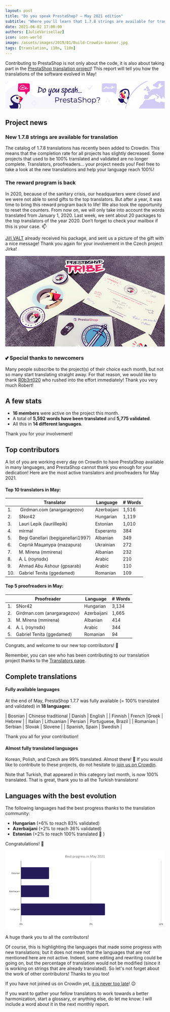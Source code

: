 ```yaml
---
layout: post
title: "Do you speak PrestaShop? – May 2021 edition"
subtitle: "Where you'll learn that 1.7.8 strings are available for translation!"
date: 2021-06-02 17:00:00
authors: [JulieVarisellaz]
icon: icon-world
image: /assets/images/2019/01/Build-Crowdin-banner.jpg
tags: [translation, i18n, l10n]
---
```


Contributing to PrestaShop is not only about the code, it is also about taking part in the [PrestaShop translation project](https://crowdin.com/project/prestashop-official)! This report will tell you how the translations of the software evolved in May!

![Crowdin Monthly banner](/assets/images/2019/01/Build-Crowdin-banner.jpg)

## Project news

### New 1.7.8 strings are available for translation

The catalog of 1.7.8 translations has recently been added to Crowdin. This means that the completion rate for all projects has slightly decreased. Some projects that used to be 100% translated and validated are no longer complete.
Translators, proofreaders… your project needs you! Feel free to take a look at the new translations and help your language reach 100%!

### The reward program is back

In 2020, because of the sanitary crisis, our headquarters were closed and we were not able to send gifts to the top translators. But after a year, it was time to bring this reward program back to life! We also took the opportunity to reset the counters. From now on, we will only take into account the words translated from January 1, 2020. Last week, we sent about 20 packages to the top translators of the year 2020. Don’t forget to check your mailbox if this is your case. :mailbox:

[Jiří VALT](https://crowdin.com/profile/gvg) already received his package, and sent us a picture of the gift with a nice message! Thank you again for your involvement in the Czech project Jirka!

![Jirka's goodies reward program](/assets/images/2021/06/build-crowdin-goodies-jirka-may21.png)

### :two_hearts: Special thanks to newcomers

Many people subscribe to the project(s) of their choice each month, but not so many start translating straight away. For that reason, we would like to thank [R0b3rt020](https://crowdin.com/profile/R0b3rt020) who rushed into the effort immediately! Thank you very much Robert!

## A few stats
 
* **16 members** were active on the project this month.
* A total of **5,592 words have been translated** and **5,775 validated**.
* All this in **14 different languages**.
 
Thank you for your involvement!

## Top contributors
 
A lot of you are working every day on Crowdin to have PrestaShop available in many languages, and PrestaShop cannot thank you enough for your dedication! Here are the most active translators and proofreaders for May 2021.
 
#### Top 10 translators in May:
 
| |Translator | Language | # Words
|-|---------- | -------- | ----------------
| 1. |‫‬ Girdman.com (anargaragezov) | Azerbaijani | 1,516
| 2. | SNor42 | Hungarian | 1,119
| 3. | Lauri Lepik (laurilllepik) | Estonian | 1,010
| 4. | mirmal | Esperanto | 384
| 5. | Begi Ganellari (begiganellari1997) | Albanian | 349
| 6. | Сергій Мацапура (mazapura) | Ukrainian | 272
| 7. | M. Mirena (mmirena) | Albanian | 232
| 8. | A. L (roynsdx) | Arabic | 210
| 9. | Ahmad Abu Ashour (gpsarab) | Arabic | 110
| 10. | Gabriel Tenita (ggedamed) | Romanian | 109
 
#### Top 5 proofreaders in May:
 
| | Proofreader | Language | # Words
|-| ---------- | -------- | ----------------
| 1. | SNor42 | Hungarian | 3,134
| 2. | Girdman.com (anargaragezov) | Azerbaijani | 1,665
| 3. | M. Mirena (mmirena) | Albanian | 414
| 4. | A. L (roynsdx) | Arabic | 344
| 5. | Gabriel Tenita (ggedamed) | Romanian | 94

Congrats, and welcome to our new top contributors! :clap:
 
Remember, you can see who has been contributing to our translation project thanks to the [Translators page](https://translators.prestashop.com/).
 
## Complete translations
 
#### Fully available languages
 
At the end of May, PrestaShop 1.7.7 was fully available (= 100% translated and validated) in **18 languages**: 
 
| Bosnian | Chinese traditional | Danish | English |
| Finnish | French |Greek | Hebrew | 
| Italian | Lithuanian | Persian | Portuguese, Brazil | 
| Romanian | Serbian | Slovak | Slovene | 
| Spanish, Spain | Swedish |

Thank you all for your contribution! 

#### Almost fully translated languages 

Korean, Polish, and Czech are 99% translated. Almost there! :muscle: 
If you would like to contribute to these projects, do not hesitate to [join us on Crowdin](https://crowdin.com/project/prestashop-official). 

Note that Turkish, that appeared in this category last month, is now 100% translated. That is great, thank you to all the Turkish translators!

## Languages with the best evolution

The following languages had the best progress thanks to the translation community:
 
* **Hungarian** (+6% to reach 83% validated) 
* **Azerbaijani** (+2% to reach 36% validated)
* **Estonian** (+2% to reach 100% translated :tada: )

Congratulations! :muscle:
 
![Best translation progress in May 2021](/assets/images/2021/06/build-crowdin-progress-may21.png)

A huge thank you to all the contributors!
 
Of course, this is highlighting the languages that made some progress with new translations; but it does not mean that the languages that are not mentioned here are not active. Indeed, some editing and rewriting could be going on, but the percentage of translation would not be modified (since it is working on strings that are already translated). So let's not forget about the work of other contributors! Thanks to you too!

If you have not joined us on Crowdin yet, [it is never too late](https://crowdin.com/project/prestashop-official)! :wink:
 
If you want to gather your fellow translators to work towards a better harmonization, start a glossary, or anything else, do let me know: I will include a word about it in the next monthly report.


